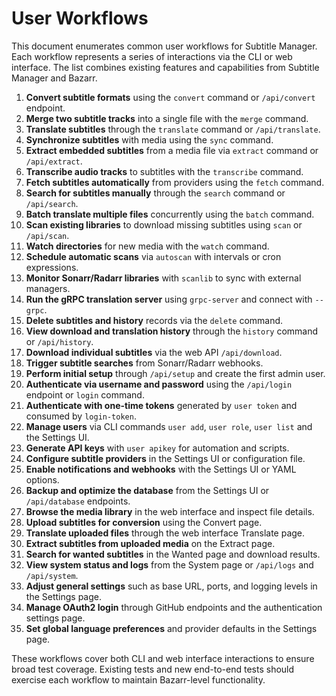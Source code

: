 # User Workflows

This document enumerates common user workflows for Subtitle Manager. Each
workflow represents a series of interactions via the CLI or web interface. The
list combines existing features and capabilities from Subtitle Manager and
Bazarr.

1. **Convert subtitle formats** using the `convert` command or `/api/convert`
   endpoint.
2. **Merge two subtitle tracks** into a single file with the `merge` command.
3. **Translate subtitles** through the `translate` command or `/api/translate`.
4. **Synchronize subtitles** with media using the `sync` command.
5. **Extract embedded subtitles** from a media file via `extract` command or
   `/api/extract`.
6. **Transcribe audio tracks** to subtitles with the `transcribe` command.
7. **Fetch subtitles automatically** from providers using the `fetch` command.
8. **Search for subtitles manually** through the `search` command or
   `/api/search`.
9. **Batch translate multiple files** concurrently using the `batch` command.
10. **Scan existing libraries** to download missing subtitles using `scan` or
    `/api/scan`.
11. **Watch directories** for new media with the `watch` command.
12. **Schedule automatic scans** via `autoscan` with intervals or cron
    expressions.
13. **Monitor Sonarr/Radarr libraries** with `scanlib` to sync with external
    managers.
14. **Run the gRPC translation server** using `grpc-server` and connect with
    `--grpc`.
15. **Delete subtitles and history** records via the `delete` command.
16. **View download and translation history** through the `history` command or
    `/api/history`.
17. **Download individual subtitles** via the web API `/api/download`.
18. **Trigger subtitle searches** from Sonarr/Radarr webhooks.
19. **Perform initial setup** through `/api/setup` and create the first admin
    user.
20. **Authenticate via username and password** using the `/api/login` endpoint
    or `login` command.
21. **Authenticate with one-time tokens** generated by `user token` and consumed
    by `login-token`.
22. **Manage users** via CLI commands `user add`, `user role`, `user list` and
    the Settings UI.
23. **Generate API keys** with `user apikey` for automation and scripts.
24. **Configure subtitle providers** in the Settings UI or configuration file.
25. **Enable notifications and webhooks** with the Settings UI or YAML options.
26. **Backup and optimize the database** from the Settings UI or `/api/database`
    endpoints.
27. **Browse the media library** in the web interface and inspect file details.
28. **Upload subtitles for conversion** using the Convert page.
29. **Translate uploaded files** through the web interface Translate page.
30. **Extract subtitles from uploaded media** on the Extract page.
31. **Search for wanted subtitles** in the Wanted page and download results.
32. **View system status and logs** from the System page or `/api/logs` and
    `/api/system`.
33. **Adjust general settings** such as base URL, ports, and logging levels in
    the Settings page.
34. **Manage OAuth2 login** through GitHub endpoints and the authentication
    settings page.
35. **Set global language preferences** and provider defaults in the Settings
    page.

These workflows cover both CLI and web interface interactions to ensure broad
test coverage. Existing tests and new end-to-end tests should exercise each
workflow to maintain Bazarr-level functionality.
